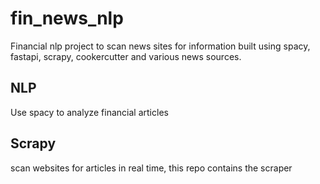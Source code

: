 # fin_news_nlp
Financial nlp project to scan news sites for information built using spacy, fastapi, scrapy, cookercutter and various news sources.


## NLP

Use spacy to analyze financial articles

## Scrapy

scan websites for articles in real time, this repo contains the scraper
